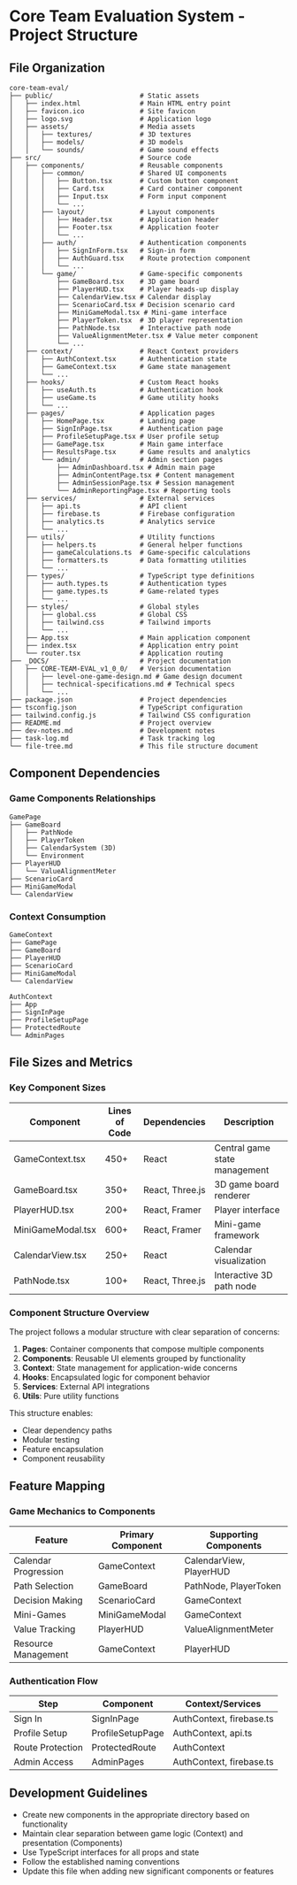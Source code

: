 # Core Team Evaluation System - Project Structure

## File Organization

```
core-team-eval/
├── public/                      # Static assets
│   ├── index.html               # Main HTML entry point
│   ├── favicon.ico              # Site favicon
│   ├── logo.svg                 # Application logo
│   ├── assets/                  # Media assets
│   │   ├── textures/            # 3D textures
│   │   ├── models/              # 3D models
│   │   └── sounds/              # Game sound effects
├── src/                         # Source code
│   ├── components/              # Reusable components
│   │   ├── common/              # Shared UI components
│   │   │   ├── Button.tsx       # Custom button component
│   │   │   ├── Card.tsx         # Card container component
│   │   │   ├── Input.tsx        # Form input component
│   │   │   └── ...              
│   │   ├── layout/              # Layout components
│   │   │   ├── Header.tsx       # Application header
│   │   │   ├── Footer.tsx       # Application footer
│   │   │   └── ...
│   │   ├── auth/                # Authentication components
│   │   │   ├── SignInForm.tsx   # Sign-in form
│   │   │   ├── AuthGuard.tsx    # Route protection component
│   │   │   └── ...
│   │   └── game/                # Game-specific components
│   │       ├── GameBoard.tsx    # 3D game board
│   │       ├── PlayerHUD.tsx    # Player heads-up display
│   │       ├── CalendarView.tsx # Calendar display
│   │       ├── ScenarioCard.tsx # Decision scenario card
│   │       ├── MiniGameModal.tsx # Mini-game interface
│   │       ├── PlayerToken.tsx  # 3D player representation
│   │       ├── PathNode.tsx     # Interactive path node
│   │       ├── ValueAlignmentMeter.tsx # Value meter component
│   │       └── ...
│   ├── context/                 # React Context providers
│   │   ├── AuthContext.tsx      # Authentication state
│   │   ├── GameContext.tsx      # Game state management
│   │   └── ...
│   ├── hooks/                   # Custom React hooks
│   │   ├── useAuth.ts           # Authentication hook
│   │   ├── useGame.ts           # Game utility hooks
│   │   └── ...
│   ├── pages/                   # Application pages
│   │   ├── HomePage.tsx         # Landing page
│   │   ├── SignInPage.tsx       # Authentication page
│   │   ├── ProfileSetupPage.tsx # User profile setup
│   │   ├── GamePage.tsx         # Main game interface
│   │   ├── ResultsPage.tsx      # Game results and analytics
│   │   └── admin/               # Admin section pages
│   │       ├── AdminDashboard.tsx # Admin main page
│   │       ├── AdminContentPage.tsx # Content management
│   │       ├── AdminSessionPage.tsx # Session management
│   │       └── AdminReportingPage.tsx # Reporting tools
│   ├── services/                # External services
│   │   ├── api.ts               # API client
│   │   ├── firebase.ts          # Firebase configuration
│   │   ├── analytics.ts         # Analytics service
│   │   └── ...
│   ├── utils/                   # Utility functions
│   │   ├── helpers.ts           # General helper functions
│   │   ├── gameCalculations.ts  # Game-specific calculations
│   │   ├── formatters.ts        # Data formatting utilities
│   │   └── ...
│   ├── types/                   # TypeScript type definitions
│   │   ├── auth.types.ts        # Authentication types
│   │   ├── game.types.ts        # Game-related types
│   │   └── ...
│   ├── styles/                  # Global styles
│   │   ├── global.css           # Global CSS
│   │   ├── tailwind.css         # Tailwind imports
│   │   └── ...
│   ├── App.tsx                  # Main application component
│   ├── index.tsx                # Application entry point
│   └── router.tsx               # Application routing
├── _DOCS/                       # Project documentation
│   ├── CORE-TEAM-EVAL_v1_0_0/   # Version documentation
│   │   ├── level-one-game-design.md # Game design document
│   │   ├── technical-specifications.md # Technical specs
│   │   └── ...
├── package.json                 # Project dependencies
├── tsconfig.json                # TypeScript configuration
├── tailwind.config.js           # Tailwind CSS configuration
├── README.md                    # Project overview
├── dev-notes.md                 # Development notes
├── task-log.md                  # Task tracking log
└── file-tree.md                 # This file structure document
```

## Component Dependencies

### Game Components Relationships

```
GamePage
├── GameBoard
│   ├── PathNode
│   ├── PlayerToken
│   ├── CalendarSystem (3D)
│   └── Environment
├── PlayerHUD
│   └── ValueAlignmentMeter
├── ScenarioCard
├── MiniGameModal
└── CalendarView
```

### Context Consumption

```
GameContext
├── GamePage
├── GameBoard
├── PlayerHUD
├── ScenarioCard
├── MiniGameModal
└── CalendarView

AuthContext
├── App
├── SignInPage
├── ProfileSetupPage
├── ProtectedRoute
└── AdminPages
```

## File Sizes and Metrics

### Key Component Sizes

| Component | Lines of Code | Dependencies | Description |
|-----------|--------------|--------------|-------------|
| GameContext.tsx | 450+ | React | Central game state management |
| GameBoard.tsx | 350+ | React, Three.js | 3D game board renderer |
| PlayerHUD.tsx | 200+ | React, Framer | Player interface |
| MiniGameModal.tsx | 600+ | React, Framer | Mini-game framework |
| CalendarView.tsx | 250+ | React | Calendar visualization |
| PathNode.tsx | 100+ | React, Three.js | Interactive 3D path node |

### Component Structure Overview

The project follows a modular structure with clear separation of concerns:

1. **Pages**: Container components that compose multiple components
2. **Components**: Reusable UI elements grouped by functionality
3. **Context**: State management for application-wide concerns
4. **Hooks**: Encapsulated logic for component behavior
5. **Services**: External API integrations
6. **Utils**: Pure utility functions

This structure enables:
- Clear dependency paths
- Modular testing
- Feature encapsulation
- Component reusability

## Feature Mapping

### Game Mechanics to Components

| Feature | Primary Component | Supporting Components |
|---------|------------------|----------------------|
| Calendar Progression | GameContext | CalendarView, PlayerHUD |
| Path Selection | GameBoard | PathNode, PlayerToken |
| Decision Making | ScenarioCard | GameContext |
| Mini-Games | MiniGameModal | GameContext |
| Value Tracking | PlayerHUD | ValueAlignmentMeter |
| Resource Management | GameContext | PlayerHUD |

### Authentication Flow

| Step | Component | Context/Services |
|------|-----------|------------------|
| Sign In | SignInPage | AuthContext, firebase.ts |
| Profile Setup | ProfileSetupPage | AuthContext, api.ts |
| Route Protection | ProtectedRoute | AuthContext |
| Admin Access | AdminPages | AuthContext, firebase.ts |

## Development Guidelines

- Create new components in the appropriate directory based on functionality
- Maintain clear separation between game logic (Context) and presentation (Components)
- Use TypeScript interfaces for all props and state
- Follow the established naming conventions
- Update this file when adding new significant components or features 